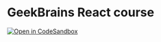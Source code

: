 # GeekBrains React course

[![Open in CodeSandbox](https://img.shields.io/badge/Open%20in-CodeSandbox-blue?style=flat-square&logo=codesandbox)](https://githubbox.com/Gray-Starling/GeekBrains_react_course/tree/lesson07_hw)
